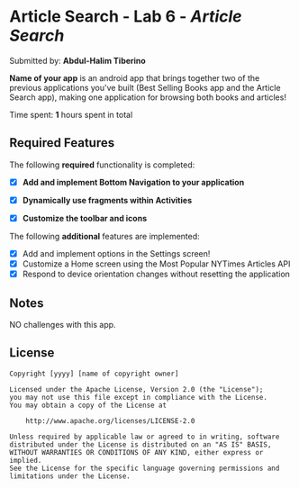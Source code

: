 # Article Search - Lab 6 - *Article Search*

Submitted by: **Abdul-Halim Tiberino**

**Name of your app** is an android app that brings together two of the previous applications you've built (Best Selling Books app and the Article Search app), making one application for browsing both books and articles!

Time spent: **1** hours spent in total

## Required Features

The following **required** functionality is completed:

- [x] **Add and implement Bottom Navigation to your application**
- [x] **Dynamically use fragments within Activities**
- [x] **Customize the toolbar and icons**


The following **additional** features are implemented:

* [x] Add and implement options in the Settings screen!
* [x] Customize a Home screen using the Most Popular NYTimes Articles API
* [x] Respond to device orientation changes without resetting the application

## Notes

NO challenges with this app.

## License

    Copyright [yyyy] [name of copyright owner]

    Licensed under the Apache License, Version 2.0 (the "License");
    you may not use this file except in compliance with the License.
    You may obtain a copy of the License at

        http://www.apache.org/licenses/LICENSE-2.0

    Unless required by applicable law or agreed to in writing, software
    distributed under the License is distributed on an "AS IS" BASIS,
    WITHOUT WARRANTIES OR CONDITIONS OF ANY KIND, either express or implied.
    See the License for the specific language governing permissions and
    limitations under the License.
